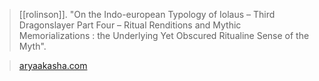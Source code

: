 > [[rolinson]]. "On the Indo-european Typology of Iolaus – Third Dragonslayer Part Four – Ritual Renditions and Mythic Memorializations : the Underlying Yet Obscured Ritualine Sense of the Myth".

> [aryaakasha.com](https://aryaakasha.com/2020/10/28/on-the-indo-european-typology-of-iolaus-third-dragonslayer-part-four-ritual-renditions-and-mythic-memorializations-the-underlying-yet-obscured-ritualine-sense-of-the-myth/)